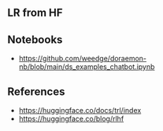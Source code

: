 ## LR from HF

## Notebooks
- https://github.com/weedge/doraemon-nb/blob/main/ds_examples_chatbot.ipynb

## References
- https://huggingface.co/docs/trl/index
- https://huggingface.co/blog/rlhf